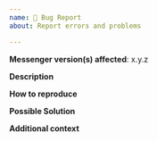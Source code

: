 ```yaml
---
name: 🐛 Bug Report
about: Report errors and problems

---
```


**Messenger version(s) affected**: x.y.z

**Description**  
<!-- A clear and concise description of the problem. -->

**How to reproduce**  
<!-- Code and/or config needed to reproduce the problem. -->

**Possible Solution**  
<!--- Optional: only if you have suggestions on a fix/reason for the bug -->

**Additional context**  
<!-- Optional: any other context about the problem: log messages, screenshots, etc. -->
